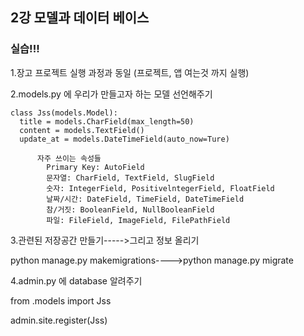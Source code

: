 ## 2강 모델과 데이터 베이스

### 실습!!!

1.장고 프로젝트 실행 과정과 동일
  (프로젝트, 앱 여는것 까지 실행)
  
2.models.py 에 우리가 만들고자 하는 모델 선언해주기

    class Jss(models.Model):
      title = models.CharField(max_length=50)
      content = models.TextField()
      update_at = models.DateTimeField(auto_now=Ture)

          자주 쓰이는 속성들
            Primary Key: AutoField
            문자열: CharField, TextField, SlugField
            숫자: IntegerField, PositivelntegerField, FloatField
            날짜/시간: DateField, TimeField, DateTimeField
            참/거짓: BooleanField, NullBooleanField
            파일: FileField, ImageField, FilePathField



3.관련된 저장공간 만들기----->그리고 정보 올리기

 python manage.py makemigrations---->python manage.py migrate
 
 
4.admin.py 에 database 알려주기

  from .models import Jss

  admin.site.register(Jss)
 
 
